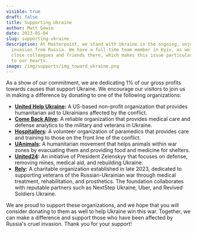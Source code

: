 ```yaml
---
visible: true
draft: false
title: Supporting Ukraine
author: Matt Gowie
date: 2023-05-04
slug: supporting-ukraine
description: At Masterpoint, we stand with Ukraine in the ongoing, unjust
  invasion from Russia. We have a full-time team member in Kyiv, as well as
  close colleagues and friends there, which makes this issue particularly close
  to our hearts.
image: /img/supports/img_toward_ukraine.png
---
```


As a show of our commitment, we are dedicating 1% of our gross profits towards causes that support Ukraine. We encourage our visitors to join us in making a difference by donating to one of the following organizations:

- **[United Help Ukraine](https://unitedhelpukraine.org/):** A US-based non-profit organization that provides humanitarian aid to Ukrainians affected by the conflict.
- **[Come Back Alive](https://savelife.in.ua/en/donate-en/#donate-army-card-monthly):** A reliable organization that provides medical care and defense analytics to the military and veterans in Ukraine.
- **[Hospitallers](https://www.hospitallers.life/needs-hospitallers):** A volunteer organization of paramedics that provides care and training to those on the front line of the conflict.
- **[UAnimals](https://uanimals.org/en/how-to-help/):** A humanitarian movement that helps animals within war zones by evacuating them and providing food and medicine for shelters.
- **[United24](https://u24.gov.ua/):** An initiative of President Zelenskyy that focuses on defense, removing mines, medical aid, and rebuilding Ukraine.
- **[Rely](https://rely.fund/en/):** A charitable organization established in late 2023, dedicated to supporting veterans of the Russian-Ukrainian war through medical treatment, rehabilitation, and prosthetics. The foundation collaborates with reputable partners such as NextStep Ukraine, Uber, and Revived Soldiers Ukraine.

We are proud to support these organizations, and we hope that you will consider donating to them as well to help Ukraine win this war. Together, we can make a difference and support those who have been affected by Russia's cruel invasion. Thank you for your support!
